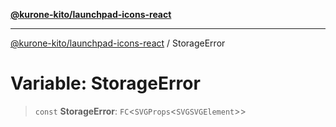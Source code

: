 [**@kurone-kito/launchpad-icons-react**](../README.md)

***

[@kurone-kito/launchpad-icons-react](../globals.md) / StorageError

# Variable: StorageError

> `const` **StorageError**: `FC`\<`SVGProps`\<`SVGSVGElement`\>\>
